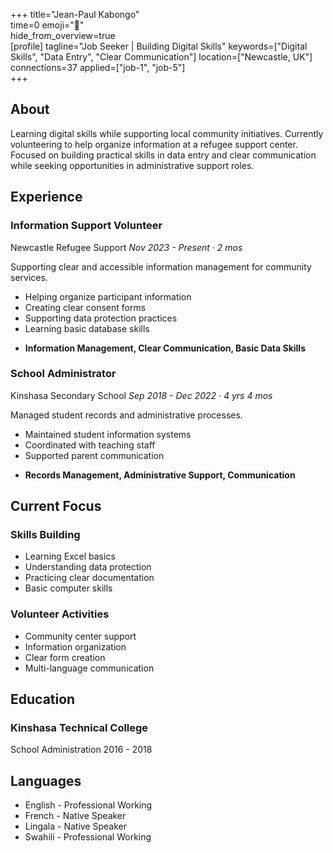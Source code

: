+++ 
title="Jean-Paul Kabongo"  
time=0 
emoji="👤"  
hide_from_overview=true  
[profile] 
tagline="Job Seeker | Building Digital Skills" 
keywords=["Digital Skills", "Data Entry", "Clear Communication"] 
location=["Newcastle, UK"] 
connections=37 
applied=["job-1", "job-5"]  
+++

## About

Learning digital skills while supporting local community initiatives. Currently volunteering to help organize information at a refugee support center. Focused on building practical skills in data entry and clear communication while seeking opportunities in administrative support roles.

## Experience

### Information Support Volunteer

Newcastle Refugee Support
_Nov 2023 - Present · 2 mos_

Supporting clear and accessible information management for community services.

- Helping organize participant information
- Creating clear consent forms
- Supporting data protection practices
- Learning basic database skills

* **Information Management, Clear Communication, Basic Data Skills**

### School Administrator

Kinshasa Secondary School
_Sep 2018 - Dec 2022 · 4 yrs 4 mos_

Managed student records and administrative processes.

- Maintained student information systems
- Coordinated with teaching staff
- Supported parent communication

* **Records Management, Administrative Support, Communication**

## Current Focus

### Skills Building

- Learning Excel basics
- Understanding data protection
- Practicing clear documentation
- Basic computer skills

### Volunteer Activities

- Community center support
- Information organization
- Clear form creation
- Multi-language communication

## Education

### Kinshasa Technical College

School Administration
2016 - 2018

## Languages

- English - Professional Working
- French - Native Speaker
- Lingala - Native Speaker
- Swahili - Professional Working
